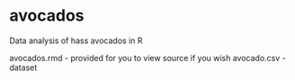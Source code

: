 # avocados
Data analysis of hass avocados in R

avocados.rmd - provided for you to view source if you wish
avocado.csv - dataset
